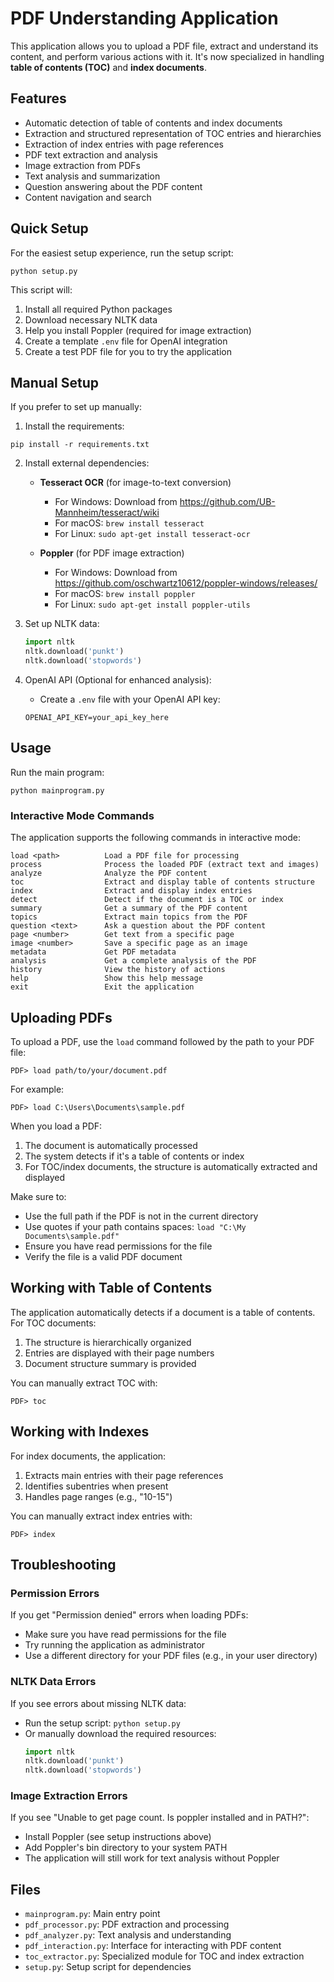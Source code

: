# PDF Understanding Application

This application allows you to upload a PDF file, extract and understand its content, and perform various actions with it. It's now specialized in handling **table of contents (TOC)** and **index documents**.

## Features

- Automatic detection of table of contents and index documents
- Extraction and structured representation of TOC entries and hierarchies
- Extraction of index entries with page references
- PDF text extraction and analysis
- Image extraction from PDFs
- Text analysis and summarization
- Question answering about the PDF content
- Content navigation and search

## Quick Setup

For the easiest setup experience, run the setup script:

```
python setup.py
```

This script will:
1. Install all required Python packages
2. Download necessary NLTK data
3. Help you install Poppler (required for image extraction)
4. Create a template `.env` file for OpenAI integration
5. Create a test PDF file for you to try the application

## Manual Setup

If you prefer to set up manually:

1. Install the requirements:
```
pip install -r requirements.txt
```

2. Install external dependencies:
   - **Tesseract OCR** (for image-to-text conversion)
     - For Windows: Download from https://github.com/UB-Mannheim/tesseract/wiki
     - For macOS: `brew install tesseract`
     - For Linux: `sudo apt-get install tesseract-ocr`
   
   - **Poppler** (for PDF image extraction)
     - For Windows: Download from https://github.com/oschwartz10612/poppler-windows/releases/
     - For macOS: `brew install poppler`
     - For Linux: `sudo apt-get install poppler-utils`

3. Set up NLTK data:
   ```python
   import nltk
   nltk.download('punkt')
   nltk.download('stopwords')
   ```

4. OpenAI API (Optional for enhanced analysis):
   - Create a `.env` file with your OpenAI API key:
   ```
   OPENAI_API_KEY=your_api_key_here
   ```

## Usage

Run the main program:
```
python mainprogram.py
```

### Interactive Mode Commands

The application supports the following commands in interactive mode:

```
load <path>          Load a PDF file for processing
process              Process the loaded PDF (extract text and images)
analyze              Analyze the PDF content
toc                  Extract and display table of contents structure
index                Extract and display index entries  
detect               Detect if the document is a TOC or index
summary              Get a summary of the PDF content
topics               Extract main topics from the PDF
question <text>      Ask a question about the PDF content
page <number>        Get text from a specific page
image <number>       Save a specific page as an image
metadata             Get PDF metadata
analysis             Get a complete analysis of the PDF
history              View the history of actions
help                 Show this help message
exit                 Exit the application
```

## Uploading PDFs

To upload a PDF, use the `load` command followed by the path to your PDF file:

```
PDF> load path/to/your/document.pdf
```

For example:
```
PDF> load C:\Users\Documents\sample.pdf
```

When you load a PDF:
1. The document is automatically processed
2. The system detects if it's a table of contents or index
3. For TOC/index documents, the structure is automatically extracted and displayed

Make sure to:
- Use the full path if the PDF is not in the current directory
- Use quotes if your path contains spaces: `load "C:\My Documents\sample.pdf"`
- Ensure you have read permissions for the file
- Verify the file is a valid PDF document

## Working with Table of Contents

The application automatically detects if a document is a table of contents. For TOC documents:

1. The structure is hierarchically organized
2. Entries are displayed with their page numbers
3. Document structure summary is provided

You can manually extract TOC with:
```
PDF> toc
```

## Working with Indexes

For index documents, the application:

1. Extracts main entries with their page references
2. Identifies subentries when present
3. Handles page ranges (e.g., "10-15")

You can manually extract index entries with:
```
PDF> index
```

## Troubleshooting

### Permission Errors
If you get "Permission denied" errors when loading PDFs:
- Make sure you have read permissions for the file
- Try running the application as administrator
- Use a different directory for your PDF files (e.g., in your user directory)

### NLTK Data Errors
If you see errors about missing NLTK data:
- Run the setup script: `python setup.py`
- Or manually download the required resources:
  ```python
  import nltk
  nltk.download('punkt')
  nltk.download('stopwords')
  ```

### Image Extraction Errors
If you see "Unable to get page count. Is poppler installed and in PATH?":
- Install Poppler (see setup instructions above)
- Add Poppler's bin directory to your system PATH
- The application will still work for text analysis without Poppler

## Files

- `mainprogram.py`: Main entry point
- `pdf_processor.py`: PDF extraction and processing
- `pdf_analyzer.py`: Text analysis and understanding
- `pdf_interaction.py`: Interface for interacting with PDF content
- `toc_extractor.py`: Specialized module for TOC and index extraction
- `setup.py`: Setup script for dependencies 